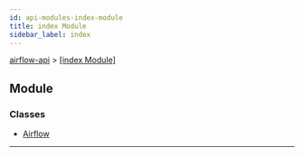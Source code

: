 ```yaml
---
id: api-modules-index-module
title: index Module
sidebar_label: index
---
```


[airflow-api](api-readme.md) > [[index Module]](api-modules-index-module.md)

## Module

### Classes

* [Airflow](api-classes-index-airflow.md)

---

